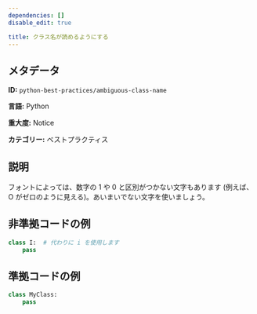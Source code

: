 ```yaml
---
dependencies: []
disable_edit: true

title: クラス名が読めるようにする
---
```

## メタデータ
**ID:** `python-best-practices/ambiguous-class-name`

**言語:** Python

**重大度:** Notice

**カテゴリー:** ベストプラクティス

## 説明
フォントによっては、数字の 1 や 0 と区別がつかない文字もあります (例えば、O がゼロのように見える)。あいまいでない文字を使いましょう。

## 非準拠コードの例
```python
class I:  # 代わりに i を使用します
    pass
```

## 準拠コードの例
```python
class MyClass:
    pass
```
